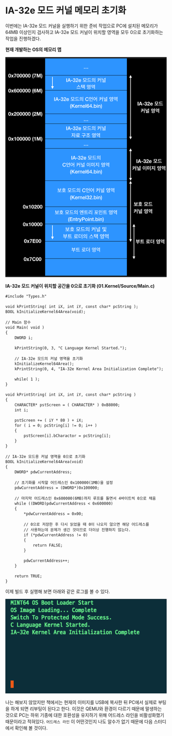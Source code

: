 # IA-32e 모드 커널 메모리 초기화


이번에는 IA-32e 모드 커널을 실행하기 위한 준비 작업으로 PC에 설치된 메모리가 64MB 이상인지 검사하고 IA-32e 모드 커널이 위치할 영역을 모두 0으로 초기화하는 작업을 진행하겠다.

**현재 개발하는 OS의 메모리 맵**

![os memory map](/contents/dev/2020/04/17/image/os-study-16-1.png)

**IA-32e 모드 커널이 위치할 공간을 0으로 초기화 (01.Kernel/Source/Main.c)**
```
#include "Types.h"

void kPrintString( int iX, int iY, const char* pcString );
BOOL kInitializeKernel64Area(void);

// Main 함수
void Main( void )
{
	DWORD i;

	kPrintString(0, 3, "C Language Kernel Started.");

	// IA-32e 모드의 커널 영역을 초기화
	kInitializeKernel64Area();
	kPrintString(0, 4, "IA-32e Kernel Area Initialization Complete");

	while( 1 );
}

void kPrintString( int iX, int iY, const char* pcString )
{
	CHARACTER* pstScreen = ( CHARACTER* ) 0xB8000;
	int i;

	pstScreen += ( iY * 80 ) + iX;
	for ( i = 0; pcString[i] != 0; i++ )
	{
		pstScreen[i].bCharactor = pcString[i];
	}
}

// IA-32e 모드용 커널 영역을 0으로 초기화
BOOL kInitializeKernel64Area(void)
{
	DWORD* pdwCurrentAddress;

	// 초기화를 시작할 어드레스인 0x100000(1MB)을 설정
	pdwCurrentAddress = (DWORD*)0x100000;

	// 마지막 어드레스인 0x600000(6MB)까지 루프를 돌면서 4바이트씩 0으로 채움
	while ((DWORD)pdwCurrentAddress < 0x600000)
	{
		*pdwCurrentAddress = 0x00;

		// 0으로 저장한 후 다시 읽었을 때 0이 나오지 않으면 해당 어드레스를
		// 사용하는데 문제가 생긴 것이므로 더이상 진행하지 않는다.
		if (*pdwCurrentAddress != 0)
		{
			return FALSE;
		}

		pdwCurrentAddress++;
	}

	return TRUE;
}
```
이제 빌드 후 실행해 보면 아래와 같은 로그를 볼 수 있다.

![os memory map](/contents/dev/2020/04/17/image/os-study-16-2.png)

나는 해보지 않았지만 책에서는 현재의 이미지를 USB에 복사한 뒤 PC에서 실제로 부팅을 하게 되면 리부팅이 된다고 한다.
이것은 QEMU와 환경이 다르기 때문에 말생하는 것으로 PC는 하위 기종에 대한 호환성을 유지하기 위해 어드레스 라인을 비활성화했기 때문이라고 적혀있다.
`어드레스 라인` 이 어떤것인지 나도 알수가 없기 때문에 다음 스터디에서 확인해 볼 것이다.
